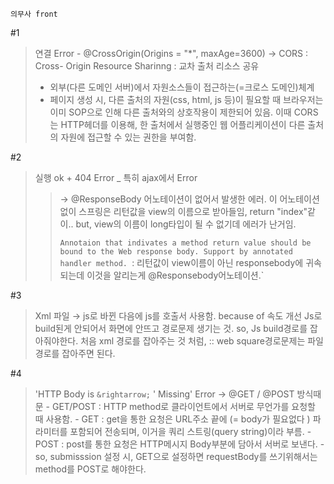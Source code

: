 `의무사 front`

#1
> 연결 Error -  @CrossOrigin(Origins = "*", maxAge=3600)
> $\rightarrow$ CORS : Cross- Origin Resource Sharinng
> : 교차 출처 리소스 공유
> - 외부(다른 도메인 서버)에서 자원소스들이 접근하는(=크로스 도메인)체계
> - 페이지 생성 시, 다른 출처의 자원(css, html, js 등)이 필요할 때 브라우저는 이미 SOP으로 인해 다른 출처와의 상호작용이 제한되어 있음. 이때 CORS는 HTTP헤더를 이용해, 한 출처에서 실행중인 웹 어플리케이션이 다른 출처의 자원에 접근할 수 있는 권한을 부여함.


#2
>실행  ok + 404 Error _ 특히  ajax에서 Error
>> $\rightarrow$ @ResponseBody  어노테이션이 없어서 발생한 에러. 
>> 이 어노테이션 없이 스프링은 리턴값을  view의 이름으로 받아들임, return "index"같이..
>> but, view의 이름이 long타입이 될 수 없기데 에러가 난거임. 
>>
>> `Annotaion that indivates a method return value should be bound to the Web response body. Support by annotated handler method.
>>  `: 리턴값이 view이름이 아닌 responsebody에 귀속되는데 이것을 알리는게 @Responsebody어노테이션.`


#3
> Xml 파일 $\rightarrow$  js로 바뀐 다음에 js를 호출서 사용함. because of   속도 개선
> Js로 build된게 안되어서 화면에 안뜨고 경로문제 생기는 것. so, Js build경로를 잡아줘야한다. 
> 처음 xml 경로를 잡아주는 것 처럼, 
> :: web square경로문제는 파일경로를 잡아주면 된다. 


#4
> 'HTTP Body is `&rightarrow;`  '  Missing' Error
	$\rightarrow$ @GET / @POST  방식때문
		-  GET/POST : HTTP method로 클라이언트에서 서버로 무언가를 요청할 때 사용함.
		- GET : get을 통한 요청은  URL주소 끝에 (= body가 필요없다 ) 파라미터를 포함되어 전송되며, 이거을 쿼리 스트링(query string)이라 부름. 
		-  POST : post를 통한 요청은 HTTP메시지 Body부분에 담아서 서버로 보낸다.
		- 
		so, submisssion 설정 시, GET으로 설정하면  requestBody를 쓰기위해서는 method를 POST로 해야한다. 


